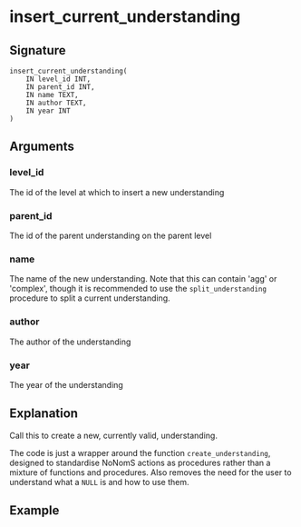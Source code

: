 # insert_current_understanding

## Signature
    insert_current_understanding(
        IN level_id INT,
        IN parent_id INT,
        IN name TEXT,
        IN author TEXT,
        IN year INT
    )

## Arguments

### level_id
The id of the level at which to insert a new understanding

### parent_id
The id of the parent understanding on the parent level

### name
The name of the new understanding. Note that this can contain 'agg' or 'complex', though it is recommended to use the `split_understanding` procedure to split a current understanding.

### author
The author of the understanding

### year
The year of the understanding

## Explanation
Call this to create a new, currently valid, understanding.

The code is just a wrapper around the function `create_understanding`, designed to standardise NoNomS actions as procedures rather than a mixture of functions and procedures. Also removes the need for the user to understand what a `NULL` is and how to use them.

## Example